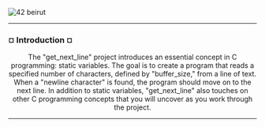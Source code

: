 ![42 beirut](https://media.licdn.com/dms/image/D4E3DAQGxvimpQQFi_A/image-scale_191_1128/0/1695893480399/42_beirut_cover?e=2147483647&v=beta&t=oNrMR2IXjtfu3XXV-uSUW8wI98g19yUUHZ0XuhtX2NE)

---
<h3><b>¤ Introduction ¤</b></h3>

<p align="center">The "get_next_line" project introduces an essential concept in C programming: static variables. The goal is to create a program that reads a specified number of characters, defined by "buffer_size," from a line of text. When a "newline character" is found, the program should move on to the next line. In addition to static variables, "get_next_line" also touches on other C programming concepts that you will uncover as you work through the project.</p>

---
